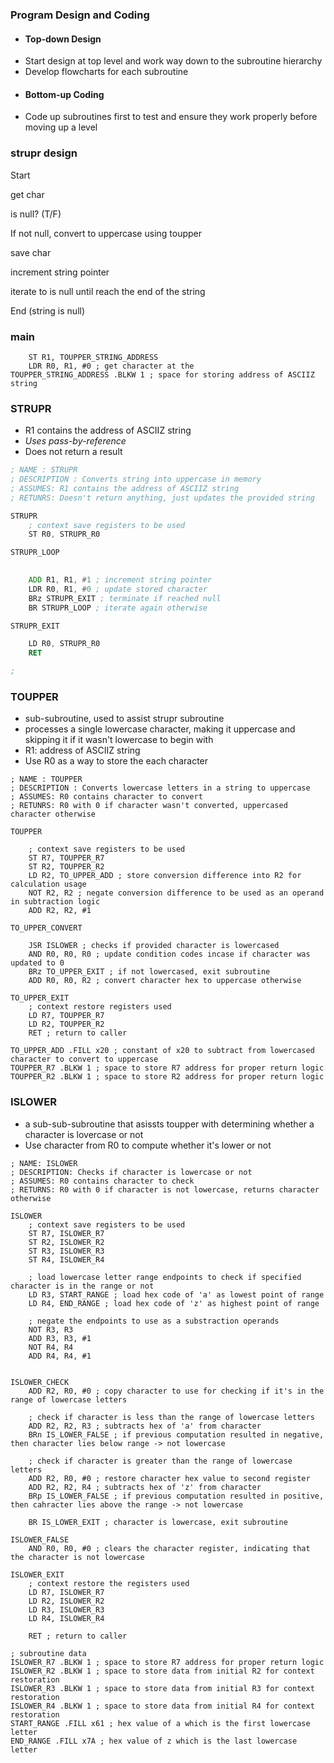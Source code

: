 ### Program Design and Coding
- #### Top-down Design
- Start design at top level and work way down to the subroutine hierarchy
- Develop flowcharts for each subroutine
- #### Bottom-up Coding
- Code up subroutines first to test and ensure they work properly before moving up a level

### strupr design
Start

get char

is null? (T/F)

If not null, convert to uppercase using toupper

save char

increment string pointer

iterate to is null until reach the end of the string

End (string is null)

### main
```
	ST R1, TOUPPER_STRING_ADDRESS
	LDR R0, R1, #0 ; get character at the 
TOUPPER_STRING_ADDRESS .BLKW 1 ; space for storing address of ASCIIZ string
```
### STRUPR
- R1 contains the address of ASCIIZ string
- *Uses pass-by-reference*
- Does not return a result
```asm
; NAME : STRUPR
; DESCRIPTION : Converts string into uppercase in memory
; ASSUMES: R1 contains the address of ASCIIZ string
; RETUNRS: Doesn't return anything, just updates the provided string

STRUPR
	; context save registers to be used
	ST R0, STRUPR_R0 

STRUPR_LOOP

	
	ADD R1, R1, #1 ; increment string pointer
	LDR R0, R1, #0 ; update stored character
	BRz STRUPR_EXIT ; terminate if reached null
	BR STRUPR_LOOP ; iterate again otherwise

STRUPR_EXIT

	LD R0, STRUPR_R0
	RET

;

```

### TOUPPER
- sub-subroutine, used to assist strupr subroutine
- processes a single lowercase character, making it uppercase and skipping it if it wasn't lowercase to begin with
- R1: address of ASCIIZ string
- Use R0 as a way to store the each character
```
; NAME : TOUPPER
; DESCRIPTION : Converts lowercase letters in a string to uppercase
; ASSUMES: R0 contains character to convert 
; RETUNRS: R0 with 0 if character wasn't converted, uppercased character otherwise

TOUPPER

	; context save registers to be used
	ST R7, TOUPPER_R7
	ST R2, TOUPPER_R2
	LD R2, TO_UPPER_ADD ; store conversion difference into R2 for calculation usage
	NOT R2, R2 ; negate conversion difference to be used as an operand in subtraction logic
	ADD R2, R2, #1

TO_UPPER_CONVERT

	JSR ISLOWER ; checks if provided character is lowercased
	AND R0, R0, R0 ; update condition codes incase if character was updated to 0
	BRz TO_UPPER_EXIT ; if not lowercased, exit subroutine
	ADD R0, R0, R2 ; convert character hex to uppercase otherwise

TO_UPPER_EXIT
	; context restore registers used
	LD R7, TOUPPER_R7 
	LD R2, TOUPPER_R2
	RET ; return to caller

TO_UPPER_ADD .FILL x20 ; constant of x20 to subtract from lowercased character to convert to uppercase
TOUPPER_R7 .BLKW 1 ; space to store R7 address for proper return logic
TOUPPER_R2 .BLKW 1 ; space to store R2 address for proper return logic

```

### ISLOWER
- a sub-sub-subroutine that asissts toupper with determining whether a character is lovercase or not
- Use character from R0 to compute whether it's lower or not
```
; NAME: ISLOWER
; DESCRIPTION: Checks if character is lowercase or not
; ASSUMES: R0 contains character to check
; RETURNS: R0 with 0 if character is not lowercase, returns character otherwise

ISLOWER
	; context save registers to be used
	ST R7, ISLOWER_R7
	ST R2, ISLOWER_R2
	ST R3, ISLOWER_R3
	ST R4, ISLOWER_R4

	; load lowercase letter range endpoints to check if specified character is in the range or not
	LD R3, START_RANGE ; load hex code of 'a' as lowest point of range
	LD R4, END_RANGE ; load hex code of 'z' as highest point of range

	; negate the endpoints to use as a substraction operands
	NOT R3, R3
	ADD R3, R3, #1
	NOT R4, R4
	ADD R4, R4, #1


ISLOWER_CHECK
	ADD R2, R0, #0 ; copy character to use for checking if it's in the range of lowercase letters
	
	; check if character is less than the range of lowercase letters
	ADD R2, R2, R3 ; subtracts hex of 'a' from character
	BRn IS_LOWER_FALSE ; if previous computation resulted in negative, then character lies below range -> not lowercase

	; check if character is greater than the range of lowercase letters
	ADD R2, R0, #0 ; restore character hex value to second register
	ADD R2, R2, R4 ; subtracts hex of 'z' from character
	BRp IS_LOWER_FALSE ; if previous computation resulted in positive, then cahracter lies above the range -> not lowercase

	BR IS_LOWER_EXIT ; character is lowercase, exit subroutine

ISLOWER_FALSE
	AND R0, R0, #0 ; clears the character register, indicating that the character is not lowercase

ISLOWER_EXIT
	; context restore the registers used
	LD R7, ISLOWER_R7
	LD R2, ISLOWER_R2
	LD R3, ISLOWER_R3
	LD R4, ISLOWER_R4
	
	RET ; return to caller

; subroutine data
ISLOWER_R7 .BLKW 1 ; space to store R7 address for proper return logic
ISLOWER_R2 .BLKW 1 ; space to store data from initial R2 for context restoration
ISLOWER_R3 .BLKW 1 ; space to store data from initial R3 for context restoration
ISLOWER_R4 .BLKW 1 ; space to store data from initial R4 for context restoration
START_RANGE .FILL x61 ; hex value of a which is the first lowercase letter
END_RANGE .FILL x7A ; hex value of z which is the last lowercase letter
```

